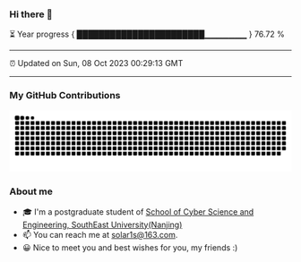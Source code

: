 ### Hi there 👋

⏳ Year progress { ███████████████████████▁▁▁▁▁▁▁ } 76.72 %

---

⏰ Updated on Sun, 08 Oct 2023 00:29:13 GMT

---
### My GitHub Contributions    

![](https://raw.githubusercontent.com/chenzongyao200127/chenzongyao200127/main/assets/github-contribution-grid-snake.svg)          

### About me   

- 🎓 I'm a postgraduate student of [School of Cyber Science and Engineering, SouthEast University(Nanjing)](https://www.seu.edu.cn/)
- 📫 You can reach me at [solar1s@163.com](mailto:solar1s@163.com).
- 😀 Nice to meet you and best wishes for you, my friends :)  



